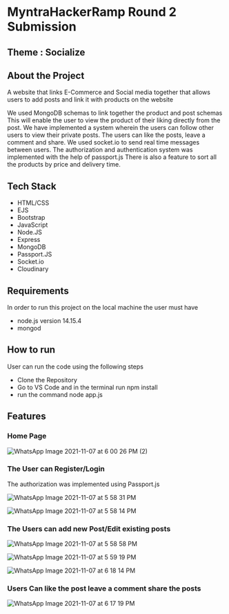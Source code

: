 # MyntraHackerRamp Round 2 Submission

## Theme : Socialize 
## About the Project

A website that links E-Commerce and Social media together that allows users to add posts and link it with products on the website 

We used MongoDB schemas to link together the product and post schemas
This will enable the user to view the product of their liking directly from the post.
We have implemented a system wherein the users can follow other users to view their private posts.
The users can like the posts, leave a comment and share.
We used socket.io to send real time messages between users. 
The authorization and authentication system was implemented with the help of passport.js
There is also a feature to sort all the products by price and delivery time. 


## Tech Stack 

* HTML/CSS 
*  EJS
* Bootstrap
* JavaScript
* Node.JS
* Express
* MongoDB
* Passport.JS
* Socket.io
* Cloudinary

## Requirements 

In order to run this project on the local machine the user must have 

* node.js version 14.15.4
* mongod 

## How to run 
User can run the code using the following steps 

* Clone the Repository
* Go to VS Code and in the terminal run npm install
* run the command node app.js
 
## Features 

### Home Page 


![WhatsApp Image 2021-11-07 at 6 00 26 PM (2)](https://user-images.githubusercontent.com/86730045/140645368-e086cc7c-1666-4ca5-bfbf-3a97e351c760.jpeg)




### The User can Register/Login 

The authorization was implemented using Passport.js 


![WhatsApp Image 2021-11-07 at 5 58 31 PM](https://user-images.githubusercontent.com/86730045/140645396-4e2d08a6-4997-4507-a9de-d5917ce7896b.jpeg)



![WhatsApp Image 2021-11-07 at 5 58 14 PM](https://user-images.githubusercontent.com/86730045/140645424-48464bd0-d0c7-4a1b-95b4-ee7c80170fac.jpeg)





### The Users can add new Post/Edit existing posts 



![WhatsApp Image 2021-11-07 at 5 58 58 PM](https://user-images.githubusercontent.com/86730045/140645504-24611616-8c7c-4b02-bd03-bf95996fa073.jpeg)


![WhatsApp Image 2021-11-07 at 5 59 19 PM](https://user-images.githubusercontent.com/86730045/140645535-6ba9a891-783b-4717-b458-15b8a7696afe.jpeg)


![WhatsApp Image 2021-11-07 at 6 18 14 PM](https://user-images.githubusercontent.com/86730045/140645609-3c709ded-94dd-4714-8fba-64e533e49d0d.jpeg)

### Users Can like the post leave a comment share the posts 


![WhatsApp Image 2021-11-07 at 6 17 19 PM](https://user-images.githubusercontent.com/86730045/140645571-316d4727-fedf-4086-a2aa-fb79f3f9290f.jpeg)

